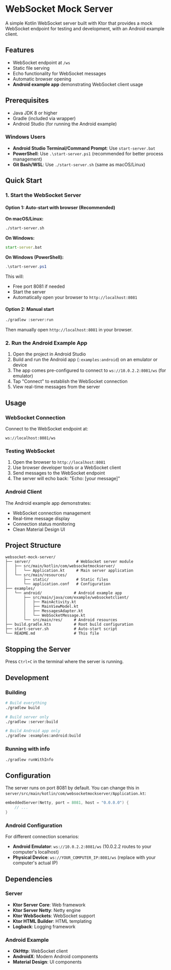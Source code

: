 # WebSocket Mock Server

A simple Kotlin WebSocket server built with Ktor that provides a mock WebSocket endpoint for testing and development, with an Android example client.

## Features

- WebSocket endpoint at `/ws`
- Static file serving
- Echo functionality for WebSocket messages
- Automatic browser opening
- **Android example app** demonstrating WebSocket client usage

## Prerequisites

- Java JDK 8 or higher
- Gradle (included via wrapper)
- Android Studio (for running the Android example)

### Windows Users
- **Android Studio Terminal/Command Prompt**: Use `start-server.bat`
- **PowerShell**: Use `.\start-server.ps1` (recommended for better process management)
- **Git Bash/WSL**: Use `./start-server.sh` (same as macOS/Linux)

## Quick Start

### 1. Start the WebSocket Server

#### Option 1: Auto-start with browser (Recommended)

**On macOS/Linux:**
```bash
./start-server.sh
```

**On Windows:**
```cmd
start-server.bat
```

**On Windows (PowerShell):**
```powershell
.\start-server.ps1
```

This will:
- Free port 8081 if needed
- Start the server
- Automatically open your browser to `http://localhost:8081`

#### Option 2: Manual start
```bash
./gradlew :server:run
```
Then manually open `http://localhost:8081` in your browser.

### 2. Run the Android Example App

1. Open the project in Android Studio
2. Build and run the Android app (`:examples:android`) on an emulator or device
3. The app comes pre-configured to connect to `ws://10.0.2.2:8081/ws` (for emulator)
4. Tap "Connect" to establish the WebSocket connection
5. View real-time messages from the server

## Usage

### WebSocket Connection
Connect to the WebSocket endpoint at:
```
ws://localhost:8081/ws
```

### Testing WebSocket
1. Open the browser to `http://localhost:8081`
2. Use browser developer tools or a WebSocket client
3. Send messages to the WebSocket endpoint
4. The server will echo back: "Echo: [your message]"

### Android Client
The Android example app demonstrates:
- WebSocket connection management
- Real-time message display
- Connection status monitoring
- Clean Material Design UI

## Project Structure

```
websocket-mock-server/
├── server/                    # WebSocket server module
│   ├── src/main/kotlin/com/websocketmockserver/
│   │   └── Application.kt     # Main server application
│   └── src/main/resources/
│       ├── static/            # Static files
│       └── application.conf   # Configuration
├── examples/
│   └── android/              # Android example app
│       ├── src/main/java/com/example/websocketclient/
│       │   ├── MainActivity.kt
│       │   ├── MainViewModel.kt
│       │   ├── MessagesAdapter.kt
│       │   └── WebSocketMessage.kt
│       └── src/main/res/     # Android resources
├── build.gradle.kts          # Root build configuration
├── start-server.sh           # Auto-start script
└── README.md                 # This file
```

## Stopping the Server

Press `Ctrl+C` in the terminal where the server is running.

## Development

### Building
```bash
# Build everything
./gradlew build

# Build server only
./gradlew :server:build

# Build Android app only
./gradlew :examples:android:build
```

### Running with info
```bash
./gradlew runWithInfo
```

## Configuration

The server runs on port 8081 by default. You can change this in `server/src/main/kotlin/com/websocketmockserver/Application.kt`:

```kotlin
embeddedServer(Netty, port = 8081, host = "0.0.0.0") {
    // ...
}
```

### Android Configuration

For different connection scenarios:
- **Android Emulator**: `ws://10.0.2.2:8081/ws` (10.0.2.2 routes to your computer's localhost)
- **Physical Device**: `ws://YOUR_COMPUTER_IP:8081/ws` (replace with your computer's actual IP)

## Dependencies

### Server
- **Ktor Server Core**: Web framework
- **Ktor Server Netty**: Netty engine
- **Ktor WebSockets**: WebSocket support
- **Ktor HTML Builder**: HTML templating
- **Logback**: Logging framework

### Android Example
- **OkHttp**: WebSocket client
- **AndroidX**: Modern Android components
- **Material Design**: UI components 